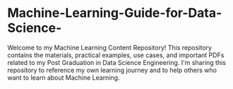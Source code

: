 # Machine-Learning-Guide-for-Data-Science-
Welcome to my Machine Learning Content Repository! This repository contains the materials, practical examples, use cases, and important PDFs related to my Post Graduation in Data Science Engineering. I'm sharing this repository to reference my own learning journey and to help others who want to learn about Machine Learning.
